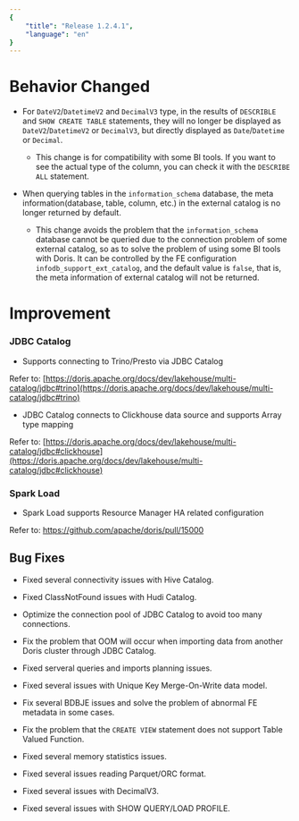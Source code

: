 ```yaml
---
{
    "title": "Release 1.2.4.1",
    "language": "en"
}
---
```


<!--
Licensed to the Apache Software Foundation (ASF) under one
or more contributor license agreements.  See the NOTICE file
distributed with this work for additional information
regarding copyright ownership.  The ASF licenses this file
to you under the Apache License, Version 2.0 (the
"License"); you may not use this file except in compliance
with the License.  You may obtain a copy of the License at

  http://www.apache.org/licenses/LICENSE-2.0

Unless required by applicable law or agreed to in writing,
software distributed under the License is distributed on an
"AS IS" BASIS, WITHOUT WARRANTIES OR CONDITIONS OF ANY
KIND, either express or implied.  See the License for the
specific language governing permissions and limitations
under the License.
-->


# Behavior Changed

- For `DateV2`/`DatetimeV2` and `DecimalV3` type, in the results of `DESCRIBLE` and `SHOW CREATE TABLE` statements, they will no longer be displayed as `DateV2`/`DatetimeV2` or `DecimalV3`, but directly displayed as `Date`/`Datetime` or `Decimal`.

	- This change is for compatibility with some BI tools. If you want to see the actual type of the column, you can check it with the `DESCRIBE ALL` statement.

- When querying tables in the `information_schema` database, the meta information(database, table, column, etc.) in the external catalog is no longer returned by default.

	- This change avoids the problem that the `information_schema` database cannot be queried due to the connection problem of some external catalog, so as to solve the problem of using some BI tools with Doris. It can be controlled by the FE configuration  `infodb_support_ext_catalog`, and the default value is `false`, that is, the meta information of external catalog will not be returned.

# Improvement

### JDBC Catalog

- Supports connecting to Trino/Presto via JDBC Catalog

Refer to: [https://doris.apache.org/docs/dev/lakehouse/multi-catalog/jdbc#trino](https://doris.apache.org/docs/dev/lakehouse/multi-catalog/jdbc#trino)

- JDBC Catalog connects to Clickhouse data source and supports Array type mapping

Refer to: [https://doris.apache.org/docs/dev/lakehouse/multi-catalog/jdbc#clickhouse](https://doris.apache.org/docs/dev/lakehouse/multi-catalog/jdbc#clickhouse)

### Spark Load 

- Spark Load supports Resource Manager HA related configuration

Refer to: https://github.com/apache/doris/pull/15000

## Bug Fixes

- Fixed several connectivity issues with Hive Catalog.

- Fixed ClassNotFound issues with Hudi Catalog.

- Optimize the connection pool of JDBC Catalog to avoid too many connections.

- Fix the problem that OOM will occur when importing data from another Doris cluster through JDBC Catalog.

- Fixed serveral queries and imports planning issues.

- Fixed several issues with Unique Key Merge-On-Write data model.

- Fix several BDBJE issues and solve the problem of abnormal FE metadata in some cases.

- Fix the problem that the `CREATE VIEW` statement does not support Table Valued Function.

- Fixed several memory statistics issues.

- Fixed several issues reading Parquet/ORC format.

- Fixed several issues with DecimalV3.

- Fixed several issues with SHOW QUERY/LOAD PROFILE.

